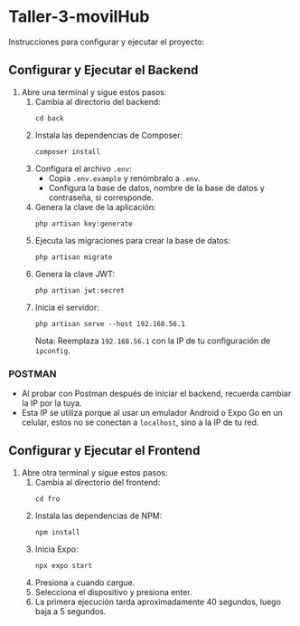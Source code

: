 # Taller-3-movilHub

Instrucciones para configurar y ejecutar el proyecto:

## Configurar y Ejecutar el Backend

1. Abre una terminal y sigue estos pasos:
   1. Cambia al directorio del backend:
      ```
      cd back
      ```
   2. Instala las dependencias de Composer:
      ```
      composer install
      ```
   3. Configura el archivo `.env`:
      - Copia `.env.example` y renómbralo a `.env`.
      - Configura la base de datos, nombre de la base de datos y contraseña, si corresponde.
   4. Genera la clave de la aplicación:
      ```
      php artisan key:generate
      ```
   5. Ejecuta las migraciones para crear la base de datos:
      ```
      php artisan migrate
      ```
   6. Genera la clave JWT:
      ```
      php artisan jwt:secret
      ```
   7. Inicia el servidor:
      ```
      php artisan serve --host 192.168.56.1
      ```
      Nota: Reemplaza `192.168.56.1` con la IP de tu configuración de `ipconfig`.

### POSTMAN

- Al probar con Postman después de iniciar el backend, recuerda cambiar la IP por la tuya.
- Esta IP se utiliza porque al usar un emulador Android o Expo Go en un celular, estos no se conectan a `localhost`, sino a la IP de tu red.

## Configurar y Ejecutar el Frontend

1. Abre otra terminal y sigue estos pasos:
   1. Cambia al directorio del frontend:
      ```
      cd fro
      ```
   2. Instala las dependencias de NPM:
      ```
      npm install
      ```
   3. Inicia Expo:
      ```
      npx expo start
      ```
   4. Presiona `a` cuando cargue.
   5. Selecciona el dispositivo y presiona enter.
   6. La primera ejecución tarda aproximadamente 40 segundos, luego baja a 5 segundos.
